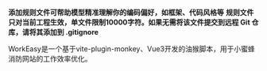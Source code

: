 **添加规则文件可帮助模型精准理解你的编码偏好，如框架、代码风格等**
**规则文件只对当前工程生效，单文件限制10000字符。如果无需将该文件提交到远程 Git 仓库，请将其添加到 .gitignore**

WorkEasy是一个基于vite-plugin-monkey、Vue3开发的油猴脚本，用于小蜜蜂消防网站的工作效率优化。